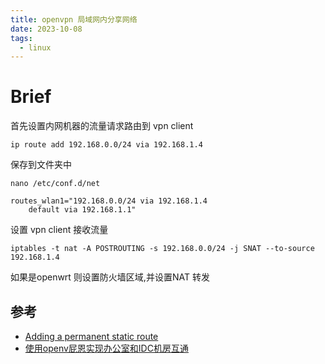 ```yaml
---
title: openvpn 局域网内分享网络
date: 2023-10-08
tags:
  - linux
---
```

# Brief

首先设置内网机器的流量请求路由到 vpn client

```Shell
ip route add 192.168.0.0/24 via 192.168.1.4
```

保存到文件夹中

```Shell
nano /etc/conf.d/net

routes_wlan1="192.168.0.0/24 via 192.168.1.4
    default via 192.168.1.1"

```

设置 vpn client 接收流量

```Shell
iptables -t nat -A POSTROUTING -s 192.168.0.0/24 -j SNAT --to-source 192.168.1.4
```

如果是openwrt 则设置防火墙区域,并设置NAT 转发
## 参考

- [Adding a permanent static route](https://wiki.gentoo.org/wiki/Static_routing)
- [使用openv屁恩实现办公室和IDC机房互通](https://www.cnblogs.com/huangweimin/articles/7712771.html)